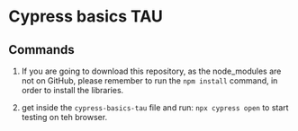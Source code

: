 # Cypress basics TAU

## Commands

1. If you are going to download this repository, as the node_modules are not on GitHub, please remember to run the `npm install` command, in order to install the libraries.

2. get inside the `cypress-basics-tau` file and run: `npx cypress open` to start testing on teh browser.